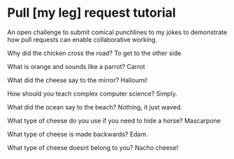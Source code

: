 # Pull [my leg] request tutorial
An open challenge to submit comical punchlines to my jokes to demonstrate how pull requests can enable collaborative working. 

Why did the chicken cross the road? 
To get to the other side


What is orange and sounds like a parrot? 
Carrot

What did the cheese say to the mirror? 
Halloumi! 


How should you teach complex computer science? 
Simply.

What did the ocean say to the beach?
Nothing, it just waved.

What type of cheese do you use if you need to hide a horse?
Mascarpone

What type of cheese is made backwards?
Edam.

What type of cheese doesnt belong to you?
Nacho cheese!
